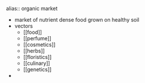 alias:: organic market

- market of nutrient dense food grown on healthy soil
- vectors
	- [[food]]
	- [[perfume]]
	- [[cosmetics]]
	- [[herbs]]
	- [[floristics]]
	- [[culinary]]
	- [[genetics]]
-